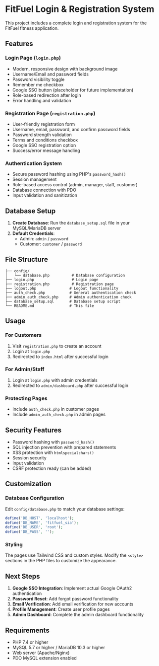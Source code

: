 # FitFuel Login & Registration System

This project includes a complete login and registration system for the FitFuel fitness application.

## Features

### Login Page (`login.php`)
- Modern, responsive design with background image
- Username/Email and password fields
- Password visibility toggle
- Remember me checkbox
- Google SSO button (placeholder for future implementation)
- Role-based redirection after login
- Error handling and validation

### Registration Page (`registration.php`)
- User-friendly registration form
- Username, email, password, and confirm password fields
- Password strength validation
- Terms and conditions checkbox
- Google SSO registration option
- Success/error message handling

### Authentication System
- Secure password hashing using PHP's `password_hash()`
- Session management
- Role-based access control (admin, manager, staff, customer)
- Database connection with PDO
- Input validation and sanitization

## Database Setup

1. **Create Database**: Run the `database_setup.sql` file in your MySQL/MariaDB server
2. **Default Credentials**:
   - Admin: `admin` / `password`
   - Customer: `customer` / `password`

## File Structure

```
├── config/
│   └── database.php          # Database configuration
├── login.php                 # Login page
├── registration.php          # Registration page
├── logout.php               # Logout functionality
├── auth_check.php           # General authentication check
├── admin_auth_check.php     # Admin authentication check
├── database_setup.sql       # Database setup script
└── README.md                # This file
```

## Usage

### For Customers
1. Visit `registration.php` to create an account
2. Login at `login.php`
3. Redirected to `index.html` after successful login

### For Admin/Staff
1. Login at `login.php` with admin credentials
2. Redirected to `admin/dashboard.php` after successful login

### Protecting Pages
- Include `auth_check.php` in customer pages
- Include `admin_auth_check.php` in admin pages

## Security Features

- Password hashing with `password_hash()`
- SQL injection prevention with prepared statements
- XSS protection with `htmlspecialchars()`
- Session security
- Input validation
- CSRF protection ready (can be added)

## Customization

### Database Configuration
Edit `config/database.php` to match your database settings:
```php
define('DB_HOST', 'localhost');
define('DB_NAME', 'fitfuel_sia');
define('DB_USER', 'root');
define('DB_PASS', '');
```

### Styling
The pages use Tailwind CSS and custom styles. Modify the `<style>` sections in the PHP files to customize the appearance.

## Next Steps

1. **Google SSO Integration**: Implement actual Google OAuth2 authentication
2. **Password Reset**: Add forgot password functionality
3. **Email Verification**: Add email verification for new accounts
4. **Profile Management**: Create user profile pages
5. **Admin Dashboard**: Complete the admin dashboard functionality

## Requirements

- PHP 7.4 or higher
- MySQL 5.7 or higher / MariaDB 10.3 or higher
- Web server (Apache/Nginx)
- PDO MySQL extension enabled

